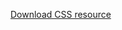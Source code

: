 [Download CSS resource](https://github.com/bsr-the-mngrm/web-foundation/blob/main/_python-100-resources/day59_Blog-Project-Part2/static-css/styles.css)